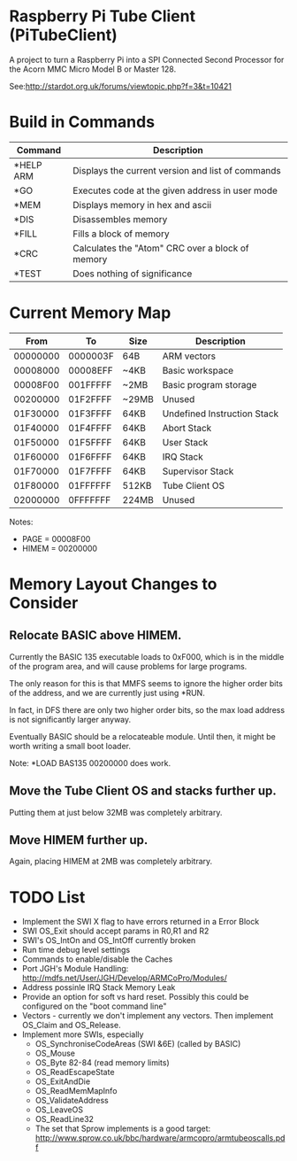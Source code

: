 # Raspberry Pi Tube Client (PiTubeClient)

A project to turn a Raspberry Pi into a SPI Connected Second Processor
for the Acorn MMC Micro Model B or Master 128.

See:http://stardot.org.uk/forums/viewtopic.php?f=3&t=10421

# Build in Commands

| Command                     | Description                                        |
| --------------------------- | -------------------------------------------------- |
| *HELP ARM                   | Displays the current version and list of commands  |
| *GO <address>               | Executes code at the given address in user mode    |
| *MEM <address>              | Displays memory in hex and ascii                   |
| *DIS <address>              | Disassembles memory                                |
| *FILL <start> <end> <value> | Fills a block of memory                            | 
| *CRC <start> <end>          | Calculates the "Atom" CRC over a block of memory   |
| *TEST                       | Does nothing of significance                       | 

# Current Memory Map

| From     | To       | Size  | Description                 |
| -------- | -------- | ----- | --------------------------- |
| 00000000 | 0000003F | 64B   | ARM vectors                 |
| 00008000 | 00008EFF | ~4KB  | Basic workspace             |
| 00008F00 | 001FFFFF | ~2MB  | Basic program storage       |
| 00200000 | 01F2FFFF | ~29MB | Unused                      |
| 01F30000 | 01F3FFFF | 64KB  | Undefined Instruction Stack |
| 01F40000 | 01F4FFFF | 64KB  | Abort Stack                 |
| 01F50000 | 01F5FFFF | 64KB  | User Stack                  |
| 01F60000 | 01F6FFFF | 64KB  | IRQ Stack                   |
| 01F70000 | 01F7FFFF | 64KB  | Supervisor Stack            |
| 01F80000 | 01FFFFFF | 512KB | Tube Client OS              |
| 02000000 | 0FFFFFFF | 224MB | Unused                      |

Notes:
* PAGE = 00008F00
* HIMEM = 00200000

# Memory Layout Changes to Consider

## Relocate BASIC above HIMEM.

Currently the BASIC 135 executable loads to 0xF000, which is in the
middle of the program area, and will cause problems for large
programs.

The only reason for this is that MMFS seems to ignore the higher
order bits of the address, and we are currently just using *RUN.

In fact, in DFS there are only two higher order bits, so the max load
address is not significantly larger anyway.

Eventually BASIC should be a relocateable module. Until then, it might
be worth writing a small boot loader.

Note: *LOAD BAS135 00200000 does work.

## Move the Tube Client OS and stacks further up.

Putting them at just below 32MB was completely arbitrary.

## Move HIMEM further up.

Again, placing HIMEM at 2MB was completely arbitrary.

# TODO List

* Implement the SWI X flag to have errors returned in a Error Block
* SWI OS_Exit should accept params in R0,R1 and R2
* SWI's OS_IntOn and OS_IntOff currently broken
* Run time debug level settings
* Commands to enable/disable the Caches
* Port JGH's Module Handling: http://mdfs.net/User/JGH/Develop/ARMCoPro/Modules/
* Address possinle IRQ Stack Memory Leak
* Provide an option for soft vs hard reset. Possibly this could be configured on the "boot command line"
* Vectors - currently we don't implement any vectors. Then implement OS_Claim and OS_Release.
* Implement more SWIs, especially
  * OS_SynchroniseCodeAreas (SWI &6E) (called by BASIC)
  * OS_Mouse
  * OS_Byte 82-84 (read memory limits)
  * OS_ReadEscapeState
  * OS_ExitAndDie
  * OS_ReadMemMapInfo
  * OS_ValidateAddress
  * OS_LeaveOS
  * OS_ReadLine32
  * The set that Sprow implements is a good target: http://www.sprow.co.uk/bbc/hardware/armcopro/armtubeoscalls.pdf

